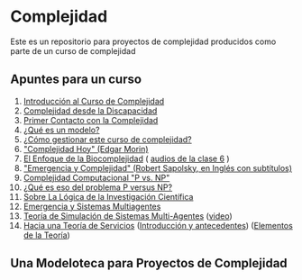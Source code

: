 # Complejidad

Este es un repositorio para proyectos de complejidad producidos como parte de un curso de complejidad

## Apuntes para un curso

1. [Introducción al Curso de Complejidad](http://jacinto-davila.blogspot.com/2022/05/complejidad-jacinto-davila-se-cuela-un.html)
2. [Complejidad desde la Discapacidad](http://jacinto-davila.blogspot.com/2022/06/b2022-01-complejidad-desde-la.html)
3. [Primer Contacto con la Complejidad](http://jacinto-davila.blogspot.com/2022/06/b2022-02-primer-contacto-con-la.html)
4. [¿Qué es un modelo?](http://jacinto-davila.blogspot.com/2022/06/b2022-03-complejidad-que-es-un-modelo.html)
5. [¿Cómo gestionar este curso de complejidad?]()
6. ["Complejidad Hoy" (Edgar Morin)](https://www.youtube.com/watch?v=fSDi8YFX3Cw&t=4141s)
7. [El Enfoque de la Biocomplejidad](https://github.com/jacintodavila/complejidad/blob/main/documentos/507.pdf) ( [audios de la clase 6](https://soundcloud.com/jacinto-davila-512510236/sets) )
8. ["Emergencia y Complejidad" (Robert Sapolsky, en Inglés con subtítulos)](https://youtu.be/o_ZuWbX-CyE)
9. [Complejidad Computacional "P vs. NP"](https://www.youtube.com/watch?v=EHp4FPyajKQ)
10. [¿Qué es eso del problema P versus NP?](https://www.youtube.com/watch?v=UR2oDYZ-Sao)
11. [Sobre La Lógica de la Investigación Científica](https://jacinto-davila.blogspot.com/2022/06/sobre-la-logica-de-la-investigacion.html)
12. [Emergencia y Sistemas Multiagentes](https://papers.ssrn.com/sol3/papers.cfm?abstract_id=292408)
13. [Teoría de Simulación de Sistemas Multi-Agentes](https://github.com/jacintodavila/complejidad/blob/main/documentos/dut_scsc2007.pdf) ([video](https://www.youtube.com/watch?v=ibkmEa6htsw&t=62s))
14. [Hacia una Teoría de Servicios](https://github.com/jacintodavila/complejidad/blob/main/documentos/CONTRACORRIENTE-hacia-una-teoria-de-servicios-pags-28-43.pdf) ([Introducción y antecedentes](https://youtu.be/ASOT-ZfLiDs)) ([Elementos de la Teoría](https://youtu.be/cb1JYRS-M4o))


## Una Modeloteca para Proyectos de Complejidad

